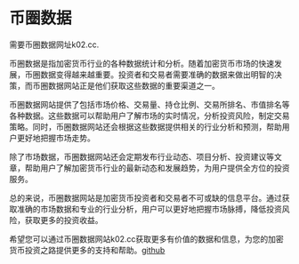 # 币圈数据

需要币圈数据网址k02.cc.

币圈数据是指加密货币行业的各种数据统计和分析。随着加密货币市场的快速发展，币圈数据变得越来越重要。投资者和交易者需要准确的数据来做出明智的决策，而币圈数据网站正是他们获取这些数据的重要渠道之一。

币圈数据网站提供了包括市场价格、交易量、持仓比例、交易所排名、市值排名等各种数据。这些数据可以帮助用户了解市场的实时情况，分析投资风险，制定交易策略。同时，币圈数据网站还会根据这些数据提供相关的行业分析和预测，帮助用户更好地把握市场走势。

除了市场数据，币圈数据网站还会定期发布行业动态、项目分析、投资建议等文章，帮助用户了解加密货币行业的最新动态和发展趋势，为用户提供全方位的投资服务。

总的来说，币圈数据网站是加密货币投资者和交易者不可或缺的信息平台。通过获取准确的市场数据和专业的行业分析，用户可以更好地把握市场脉搏，降低投资风险，获取更多的投资收益。

希望您可以通过币圈数据网站k02.cc获取更多有价值的数据和信息，为您的加密货币投资之路提供更多的支持和帮助。[github](https://github.com)